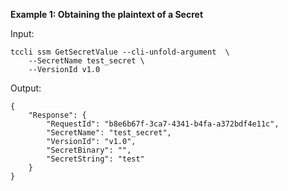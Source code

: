 **Example 1: Obtaining the plaintext of a Secret**



Input: 

```
tccli ssm GetSecretValue --cli-unfold-argument  \
    --SecretName test_secret \
    --VersionId v1.0
```

Output: 
```
{
    "Response": {
        "RequestId": "b8e6b67f-3ca7-4341-b4fa-a372bdf4e11c",
        "SecretName": "test_secret",
        "VersionId": "v1.0",
        "SecretBinary": "",
        "SecretString": "test"
    }
}
```

